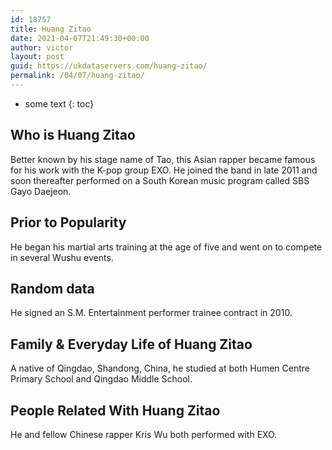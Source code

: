 ```yaml
---
id: 18757
title: Huang Zitao
date: 2021-04-07T21:49:30+00:00
author: victor
layout: post
guid: https://ukdataservers.com/huang-zitao/
permalink: /04/07/huang-zitao/
---
```


* some text
{: toc}


## Who is Huang Zitao



Better known by his stage name of Tao, this Asian rapper became famous for his work with the K-pop group EXO. He joined the band in late 2011 and soon thereafter performed on a South Korean music program called SBS Gayo Daejeon. 

                
                
                
## Prior to Popularity



He began his martial arts training at the age of five and went on to compete in several Wushu events.

                
                
                
## Random data



He signed an S.M. Entertainment performer trainee contract in 2010.

                
                
                
## Family & Everyday Life of Huang Zitao



A native of Qingdao, Shandong, China, he studied at both Humen Centre Primary School and Qingdao Middle School.

                
                
                
## People Related With Huang Zitao



He and fellow Chinese rapper Kris Wu both performed with EXO.

                
              
            
          
          
          